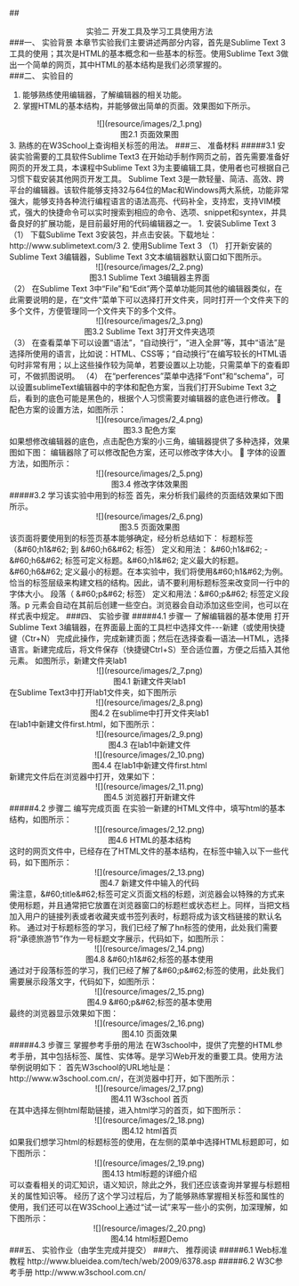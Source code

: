 ##<center>实验二 开发工具及学习工具使用方法</center>
###一、	实验背景
 本章节实验我们主要讲述两部分内容，首先是Sublime Text 3工具的使用；其次是HTML的基本概念和一些基本的标签。使用Sublime Text 3做出一个简单的网页，其中HTML的基本结构是我们必须掌握的。  
###二、	实验目的
1.	能够熟练使用编辑器，了解编辑器的相关功能。
2.	掌握HTML的基本结构，并能够做出简单的页面。效果图如下所示。  
<center>![](resource/images/2_1.png)  </center>
<center>图2.1 页面效果图</center>
3.	熟练的在W3School上查询相关标签的用法。  
###三、	准备材料 
#####3.1	安装实验需要的工具软件Sublime Text3  
在开始动手制作网页之前，首先需要准备好网页的开发工具，本课程中Sublime Text 3为主要编辑工具，使用者也可根据自己习惯下载安装其他网页开发工具。
Sublime Text 3是一款轻量、简洁、高效、跨平台的编辑器。该软件能够支持32与64位的Mac和Windows两大系统，功能非常强大，能够支持各种流行编程语言的语法高亮、代码补全，支持宏，支持VIM模式，强大的快捷命令可以实时搜索到相应的命令、选项、snippet和syntex，并具备良好的扩展功能，是目前最好用的代码编辑器之一。
  1. 安装Sublime Text 3  
  （1）	下载Sublime Text 3安装包，并点击安装。下载地址：http://www.sublimetext.com/3
  2. 使用Sublime Text 3  
  （1）	打开新安装的Sublime Text 3编辑器，Sublime Text 3文本编辑器默认窗口如下图所示。  
  <center>![](resource/images/2_2.png)</center> 
  <center>图3.1  Sublime Text 3编辑器主界面</center>
  （2）	在Sublime Text 3中“File”和“Edit”两个菜单功能同其他的编辑器类似，在此需要说明的是，在“文件”菜单下可以选择打开文件夹，同时打开一个文件夹下的多个文件，方便管理同一个文件夹下的多个文件。
  <center>![](resource/images/2_3.png)</center>
  <center>图3.2  Sublime Text 3打开文件夹选项</center>
  （3）	在查看菜单下可以设置“语法”，“自动换行”，“进入全屏”等，其中“语法”是选择所使用的语言，比如说：HTML、CSS等；“自动换行”在编写较长的HTML语句时非常有用；以上这些操作较为简单，若要设置以上功能，只需菜单下的查看即可，不做抓图说明。  
  （4）	在“perferences”菜单中选择“Font”和“schema”，可以设置sublimeText编辑器中的字体和配色方案，当我们打开Subime Text 3之后，看到的底色可能是黑色的，根据个人习惯需要对编辑器的底色进行修改。
	配色方案的设置方法，如图所示：
  <center>![](resource/images/2_4.png)</center>
  <center>图3.3 配色方案</center>
    如果想修改编辑器的底色，点击配色方案的小三角，编辑器提供了多种选择，效果图如下图： 
    编辑器除了可以修改配色方案，还可以修改字体大小。 
	字体的设置方法，如图所示：
  <center>![](resource/images/2_5.png)</center>
  <center>图3.4 修改字体效果图</center>  
#####3.2	学习该实验中用到的标签
首先，来分析我们最终的页面结效果如下图所示。
  <center>![](resource/images/2_6.png)</center>
  <center>图3.5 页面效果图</center>
该页面将要使用到的标签页基本能够确定，经分析总结如下：
标题标签（&amp;#60;h1&amp;#62; 到 &amp;#60;h6&amp;#62; 标签）  
定义和用法： &amp;#60;h1&amp;#62; - &amp;#60;h6&amp;#62; 标签可定义标题。&amp;#60;h1&amp;#62; 定义最大的标题。&amp;#60;h6&amp;#62; 定义最小的标题。在本实验中，我们将使用&amp;#60;h1&amp;#62;为例。
恰当的标签层级来构建文档的结构。因此，请不要利用标题标签来改变同一行中的字体大小。  
段落（ &amp;#60;p&amp;#62; 标签）  
定义和用法：&amp;#60;p&amp;#62; 标签定义段落。p 元素会自动在其前后创建一些空白。浏览器会自动添加这些空间，也可以在样式表中规定。  
###四、	实验步骤 
#####4.1	步骤一  了解编辑器的基本使用  
打开Sublime Text 3编辑器，在界面最上面的工具栏中选择文件---新建（或使用快捷键（Ctr+N） 完成此操作，完成新建页面；然后在选择查看—语法—HTML，选择语言。新建完成后，将文件保存（快捷键Ctrl+S）至合适位置，方便之后插入其他元素。
如图所示，新建文件夹lab1
  <center>![](resource/images/2_7.png)</center>
  <center>图4.1 新建文件夹lab1</center>
在Sublime Text3中打开lab1文件夹，如下图所示
  <center>![](resource/images/2_8.png)</center>
  <center>图4.2 在sublime中打开文件夹lab1</center>
在lab1中新建文件first.html，如下图所示：
  <center>![](resource/images/2_9.png)</center>
  <center>图4.3 在lab1中新建文件</center>
  <center>![](resource/images/2_10.png)</center>
  <center>图4.4 在lab1中新建文件first.html</center>
新建完文件后在浏览器中打开，效果如下：
  <center>![](resource/images/2_11.png)</center>
  <center>图4.5  浏览器打开新建文件</center>
#####4.2	步骤二  编写完成页面  
在实验一新建的HTML文件中，填写html的基本结构，如图所示：
  <center>![](resource/images/2_12.png)</center>
  <center>图4.6 HTML的基本结构</center>
这时的网页文件中，已经存在了HTML文件的基本结构，在<head>标签中输入以下一些代码，如下图所示：
  <center>![](resource/images/2_13.png)</center>
  <center>图4.7  新建文件中输入的代码</center>
需注意，&amp;#60;title&amp;#62;标签可定义页面文档的标题，浏览器会以特殊的方式来使用标题，并且通常把它放置在浏览器窗口的标题栏或状态栏上。同样，当把文档加入用户的链接列表或者收藏夹或书签列表时，标题将成为该文档链接的默认名称。
通过对于标题标签的学习，我们已经了解了hn标签的使用，此处我们需要将“承德旅游节”作为一号标题文字展示，代码如下，如图所示：
  <center>![](resource/images/2_14.png)</center>
  <center>图4.8  &amp;#60;h1&amp;#62;标签的基本使用</center>
通过对于段落标签的学习，我们已经了解了&amp;#60;p&amp;#62;标签的使用，此处我们需要展示段落文字，代码如下，如图所示：
  <center>![](resource/images/2_15.png)</center>
  <center>图4.9  &amp;#60;p&amp;#62;标签的基本使用</center>
最终的浏览器显示效果如下图：
  <center>![](resource/images/2_16.png)</center>
  <center>图4.10 页面效果</center>
#####4.3 步骤三  掌握参考手册的用法  
在W3school中，提供了完整的HTML参考手册，其中包括标签、属性、实体等。是学习Web开发的重要工具。使用方法举例说明如下：
首先W3school的URL地址是：http://www.w3school.com.cn/，在浏览器中打开，如下图所示：
  <center>![](resource/images/2_17.png)</center>
  <center>图4.11  W3school 首页</center>
在其中选择左侧html帮助链接，进入html学习的首页，如下图所示：
  <center>![](resource/images/2_18.png)</center>
  <center>图4.12  html首页</center>
如果我们想学习html的标题标签的使用，在左侧的菜单中选择HTML标题即可，如下图所示：
  <center>![](resource/images/2_19.png)</center>
  <center>图4.13  html标题的详细介绍</center>
可以查看相关的词汇知识，语义知识，除此之外，我们还应该查询并掌握与标题相关的属性知识等。 
经历了这个学习过程后，为了能够熟练掌握相关标签和属性的使用，我们还可以在W3School上通过“试一试”来写一些小的实例，加深理解，如下图所示：
  <center>![](resource/images/2_20.png)</center>
  <center>图4.14  html标题Demo</center>
###五、	实验作业（由学生完成并提交）
###六、	推荐阅读
#####6.1  Web标准教程   http://www.blueidea.com/tech/web/2009/6378.asp  
#####6.2  W3C参考手册   http://www.w3school.com.cn/
